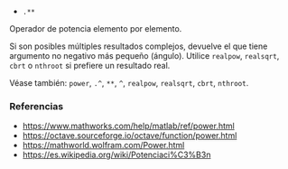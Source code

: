 * `.**`

Operador de potencia elemento por elemento.

Si son posibles múltiples resultados complejos, devuelve el que tiene
argumento no negativo más pequeño (ángulo). Utilice `realpow`,
`realsqrt`, `cbrt` o `nthroot` si prefiere un resultado real.

Véase también: `power`, `.^`, `**`, `^`, `realpow`, `realsqrt`, `cbrt`, `nthroot`.

### Referencias

* https://www.mathworks.com/help/matlab/ref/power.html
* https://octave.sourceforge.io/octave/function/power.html
* https://mathworld.wolfram.com/Power.html
* https://es.wikipedia.org/wiki/Potenciaci%C3%B3n

